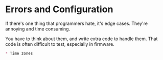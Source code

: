 
# Errors and Configuration

If there's one thing that programmers hate, it's edge cases. They're annoying and time consuming.


You have to think about them, and write extra code to handle them. That code is often difficult to test, especially in firmware.


```md
* Time zones
```
